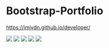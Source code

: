 # Bootstrap-Portfolio

https://imjvdn.github.io/developer/

![](/images/1.png)
![](/images/2.png)
![](/images/3.png)
![](/images/4.png)
![](/images/5.png)
